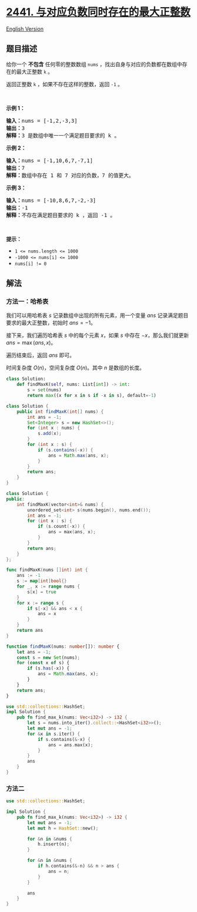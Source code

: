 # [2441. 与对应负数同时存在的最大正整数](https://leetcode.cn/problems/largest-positive-integer-that-exists-with-its-negative)

[English Version](/solution/2400-2499/2441.Largest%20Positive%20Integer%20That%20Exists%20With%20Its%20Negative/README_EN.md)

<!-- tags:数组,哈希表,双指针,排序 -->

## 题目描述

<!-- 这里写题目描述 -->

<p>给你一个 <strong>不包含</strong> 任何零的整数数组 <code>nums</code> ，找出自身与对应的负数都在数组中存在的最大正整数 <code>k</code> 。</p>

<p>返回正整数<em> </em><code>k</code> ，如果不存在这样的整数，返回 <code>-1</code> 。</p>

<p>&nbsp;</p>

<p><strong>示例 1：</strong></p>

<pre>
<strong>输入：</strong>nums = [-1,2,-3,3]
<strong>输出：</strong>3
<strong>解释：</strong>3 是数组中唯一一个满足题目要求的 k 。
</pre>

<p><strong>示例 2：</strong></p>

<pre>
<strong>输入：</strong>nums = [-1,10,6,7,-7,1]
<strong>输出：</strong>7
<strong>解释：</strong>数组中存在 1 和 7 对应的负数，7 的值更大。
</pre>

<p><strong>示例 3：</strong></p>

<pre>
<strong>输入：</strong>nums = [-10,8,6,7,-2,-3]
<strong>输出：</strong>-1
<strong>解释：</strong>不存在满足题目要求的 k ，返回 -1 。
</pre>

<p>&nbsp;</p>

<p><strong>提示：</strong></p>

<ul>
	<li><code>1 &lt;= nums.length &lt;= 1000</code></li>
	<li><code>-1000 &lt;= nums[i] &lt;= 1000</code></li>
	<li><code>nums[i] != 0</code></li>
</ul>

## 解法

### 方法一：哈希表

我们可以用哈希表 $s$ 记录数组中出现的所有元素，用一个变量 $ans$ 记录满足题目要求的最大正整数，初始时 $ans = -1$。

接下来，我们遍历哈希表 $s$ 中的每个元素 $x$，如果 $s$ 中存在 $-x$，那么我们就更新 $ans = \max(ans, x)$。

遍历结束后，返回 $ans$ 即可。

时间复杂度 $O(n)$，空间复杂度 $O(n)$。其中 $n$ 是数组的长度。

<!-- tabs:start -->

```python
class Solution:
    def findMaxK(self, nums: List[int]) -> int:
        s = set(nums)
        return max((x for x in s if -x in s), default=-1)
```

```java
class Solution {
    public int findMaxK(int[] nums) {
        int ans = -1;
        Set<Integer> s = new HashSet<>();
        for (int x : nums) {
            s.add(x);
        }
        for (int x : s) {
            if (s.contains(-x)) {
                ans = Math.max(ans, x);
            }
        }
        return ans;
    }
}
```

```cpp
class Solution {
public:
    int findMaxK(vector<int>& nums) {
        unordered_set<int> s(nums.begin(), nums.end());
        int ans = -1;
        for (int x : s) {
            if (s.count(-x)) {
                ans = max(ans, x);
            }
        }
        return ans;
    }
};
```

```go
func findMaxK(nums []int) int {
	ans := -1
	s := map[int]bool{}
	for _, x := range nums {
		s[x] = true
	}
	for x := range s {
		if s[-x] && ans < x {
			ans = x
		}
	}
	return ans
}
```

```ts
function findMaxK(nums: number[]): number {
    let ans = -1;
    const s = new Set(nums);
    for (const x of s) {
        if (s.has(-x)) {
            ans = Math.max(ans, x);
        }
    }
    return ans;
}
```

```rust
use std::collections::HashSet;
impl Solution {
    pub fn find_max_k(nums: Vec<i32>) -> i32 {
        let s = nums.into_iter().collect::<HashSet<i32>>();
        let mut ans = -1;
        for &x in s.iter() {
            if s.contains(&-x) {
                ans = ans.max(x);
            }
        }
        ans
    }
}
```

<!-- tabs:end -->

### 方法二

<!-- tabs:start -->

```rust
use std::collections::HashSet;

impl Solution {
    pub fn find_max_k(nums: Vec<i32>) -> i32 {
        let mut ans = -1;
        let mut h = HashSet::new();

        for &n in &nums {
            h.insert(n);
        }

        for &n in &nums {
            if h.contains(&-n) && n > ans {
                ans = n;
            }
        }

        ans
    }
}
```

<!-- tabs:end -->

<!-- end -->
